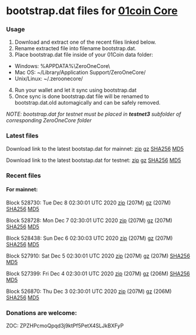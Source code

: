 # bootstrap.dat files for [01coin Core](https://01coin.io)

### Usage

1. Download and extract one of the recent files linked below.
2. Rename extracted file into filename bootstrap.dat.
3. Place bootstrap.dat file inside of your 01Coin data folder:
 - Windows: %APPDATA%\ZeroOneCore\
 - Mac OS: ~/Library/Application Support/ZeroOneCore/
 - Unix/Linux: ~/.zeroonecore/
4. Run your wallet and let it sync using bootstrap.dat
5. Once sync is done bootstrap.dat file will be renamed to bootstrap.dat.old automagically and can be safely removed.

_NOTE: bootstrap.dat for testnet must be placed in **testnet3** subfolder of corresponding ZeroOneCore folder_

### Latest files
Download link to the latest bootstap.dat for mainnet: [zip](https://files.01coin.io/mainnet/bootstrap.dat.zip) [gz](https://files.01coin.io/mainnet/bootstrap.dat.tar.gz) [SHA256](https://files.01coin.io/mainnet/sha256.txt) [MD5](https://files.01coin.io/mainnet/md5.txt)

Download link to the latest bootstap.dat for testnet: [zip](https://files.01coin.io/testnet/bootstrap.dat.zip) [gz](https://files.01coin.io/testnet/bootstrap.dat.tar.gz) [SHA256](https://files.01coin.io/testnet/sha256.txt) [MD5](https://files.01coin.io/testnet/md5.txt)

### Recent files

#### For mainnet:

Block 528730: Tue Dec  8 02:30:01 UTC 2020 [zip](https://files.01coin.io/mainnet/2020-12-08/bootstrap.dat.zip) (207M) [gz](https://files.01coin.io/mainnet/2020-12-08/bootstrap.dat.tar.gz) (207M) [SHA256](https://files.01coin.io/mainnet/2020-12-08/sha256.txt) [MD5](https://files.01coin.io/mainnet/2020-12-08/md5.txt)

Block 528728: Mon Dec  7 02:30:01 UTC 2020 [zip](https://files.01coin.io/mainnet/2020-12-07/bootstrap.dat.zip) (207M) [gz](https://files.01coin.io/mainnet/2020-12-07/bootstrap.dat.tar.gz) (207M) [SHA256](https://files.01coin.io/mainnet/2020-12-07/sha256.txt) [MD5](https://files.01coin.io/mainnet/2020-12-07/md5.txt)

Block 528438: Sun Dec  6 02:30:03 UTC 2020 [zip](https://files.01coin.io/mainnet/2020-12-06/bootstrap.dat.zip) (207M) [gz](https://files.01coin.io/mainnet/2020-12-06/bootstrap.dat.tar.gz) (207M) [SHA256](https://files.01coin.io/mainnet/2020-12-06/sha256.txt) [MD5](https://files.01coin.io/mainnet/2020-12-06/md5.txt)

Block 527910: Sat Dec  5 02:30:01 UTC 2020 [zip](https://files.01coin.io/mainnet/2020-12-05/bootstrap.dat.zip) (207M) [gz](https://files.01coin.io/mainnet/2020-12-05/bootstrap.dat.tar.gz) (207M) [SHA256](https://files.01coin.io/mainnet/2020-12-05/sha256.txt) [MD5](https://files.01coin.io/mainnet/2020-12-05/md5.txt)

Block 527399: Fri Dec  4 02:30:01 UTC 2020 [zip](https://files.01coin.io/mainnet/2020-12-04/bootstrap.dat.zip) (207M) [gz](https://files.01coin.io/mainnet/2020-12-04/bootstrap.dat.tar.gz) (206M) [SHA256](https://files.01coin.io/mainnet/2020-12-04/sha256.txt) [MD5](https://files.01coin.io/mainnet/2020-12-04/md5.txt)

Block 526870: Thu Dec  3 02:30:01 UTC 2020 [zip](https://files.01coin.io/mainnet/2020-12-03/bootstrap.dat.zip) (207M) [gz](https://files.01coin.io/mainnet/2020-12-03/bootstrap.dat.tar.gz) (206M) [SHA256](https://files.01coin.io/mainnet/2020-12-03/sha256.txt) [MD5](https://files.01coin.io/mainnet/2020-12-03/md5.txt)


### Donations are welcome:

ZOC: ZPZHPcmoQpqd3j9ktPf5PetX4SLJkBXFyP
